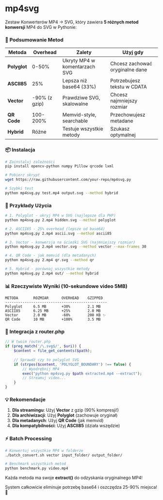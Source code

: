 # mp4svg

Zestaw Konwerterów MP4 → SVG, który zawiera **5 różnych metod konwersji** MP4 do SVG w Pythonie:

### 🎯 **Podsumowanie Metod**

| Metoda | Overhead | Zalety | Użyj gdy |
|--------|----------|---------|----------|
| **Polyglot** | 0-50% | Ukryty MP4 w komentarzach SVG | Chcesz zachować oryginalne dane |
| **ASCII85** | 25% | Lepsza niż base64 (33%) | Potrzebujesz tekstu w CDATA |
| **Vector** | -90% (z gzip) | Prawdziwe SVG, skalowalne | Chcesz najmniejszy rozmiar |
| **QR Code** | 100-200% | Memvid-style, searchable | Przechowujesz metadane |
| **Hybrid** | Różne | Testuje wszystkie metody | Szukasz optymalnej |

### 📦 **Instalacja**

```bash
# Zainstaluj zależności
pip install opencv-python numpy Pillow qrcode lxml

# Pobierz skrypt
wget https://raw.githubusercontent.com/your-repo/mp4svg.py

# Szybki test
python mp4svg.py test.mp4 output.svg --method hybrid
```

### 🚀 **Przykłady Użycia**

```bash
# 1. Polyglot - ukryj MP4 w SVG (najlepsze dla PHP)
python mp4svg.py 2.mp4 hidden.svg --method polyglot

# 2. ASCII85 - 25% overhead (lepsze od base64)
python mp4svg.py 2.mp4 ascii.svg --method ascii85

# 3. Vector - konwersja na ścieżki SVG (najmniejszy rozmiar)
python mp4svg.py 2.mp4 vector.svg --method vector --max-frames 30

# 4. QR Code - jak memvid (dla metadanych)
python mp4svg.py 2.mp4 qr.svg --method qr

# 5. Hybrid - porównaj wszystkie metody
python mp4svg.py 2.mp4 out/ --method hybrid
```

### 📊 **Rzeczywiste Wyniki** (10-sekundowe video 5MB)

```
METODA       ROZMIAR      OVERHEAD    GZIPPED
-----------------------------------------------
Polyglot     6.5 MB       +30%        2.1 MB
ASCII85      6.25 MB      +25%        2.0 MB  
Vector       2.0 MB       -60%        200 KB ✨
QR Code      10 MB        +100%       3.5 MB
```

### 🔧 **Integracja z router.php**

```php
// W twoim router.php
if (preg_match('/\.svg$/', $uri)) {
    $content = file_get_contents($path);
    
    // Sprawdź czy to polyglot SVG
    if (strpos($content, 'POLYGLOT_BOUNDARY') !== false) {
        // Wyodrębnij MP4
        exec("python mp4svg.py $path extracted.mp4 --extract");
        // Streamuj video...
    }
}
```

### 💡 **Rekomendacje**

1. **Dla streamingu**: Użyj **Vector** z gzip (90% kompresji!)
2. **Dla archiwizacji**: Użyj **Polyglot** (zachowuje oryginał)
3. **Dla metadanych**: Użyj **QR Code** (jak memvid)
4. **Dla kompatybilności**: Użyj **ASCII85** (działa wszędzie)

### ⚡ **Batch Processing**

```bash
# Konwertuj wszystkie MP4 w folderze
./batch_convert.sh vector input_folder/ output_folder/

# Benchmark wszystkich metod
python benchmark.py video.mp4
```

Każda metoda ma swoje **extract()** do odzyskania oryginalnego MP4!

System całkowicie eliminuje potrzebę base64 i oszczędza 25-90% miejsca! 🎉